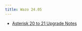 ```yaml
---
title: Wazo 24.05
---
```


- [Asterisk 20 to 21 Upgrade Notes](/uc-doc/upgrade/upgrade_notes_details/24-05/asterisk_21)

